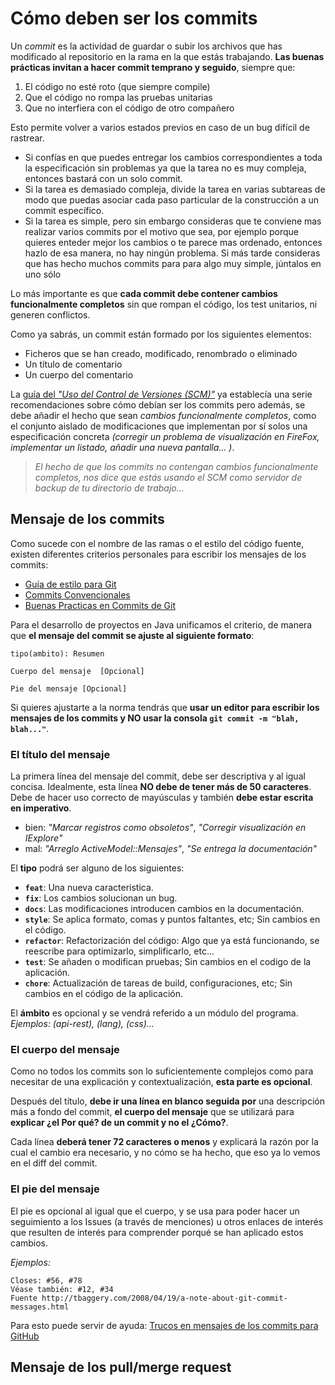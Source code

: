 # Cómo deben ser los commits
Un *commit* es la actividad de guardar o subir los archivos que has modificado al repositorio en la rama en la que estás trabajando. **Las buenas prácticas invitan a hacer commit temprano y seguido**, siempre que:

1. El código no esté roto (que siempre compile)
2. Que el código no rompa las pruebas unitarias
3. Que no interfiera con el código de otro compañero

Esto permite volver a varios estados previos en caso de un bug difícil de rastrear. 

* Si confías en que puedes entregar los cambios correspondientes a toda la especificación sin problemas ya que la tarea no es muy compleja, entonces bastará con un solo commit.
* Si la tarea es demasiado compleja, divide la tarea en varias subtareas de modo que puedas asociar cada paso particular de la construcción a un commit específico.
* Si la tarea es simple, pero sin embargo consideras que te conviene mas realizar varios commits por el motivo que sea, por ejemplo porque quieres enteder mejor los cambios o te parece mas ordenado, entonces hazlo de esa manera, no hay ningún problema. Si más tarde consideras que has hecho muchos commits para para algo muy simple, júntalos en uno sólo

Lo más importante es que **cada commit debe contener cambios funcionalmente completos** sin que rompan el código, los test unitarios, ni generen conflictos.

Como ya sabrás, un commit están formado por los siguientes elementos:
* Ficheros que se han creado, modificado, renombrado o eliminado
* Un título de comentario 
* Un cuerpo del comentario

La [guía del *"Uso del Control de Versiones (SCM)"*](Guia-SCM.md#reglas-de-uso-del-control-de-versiones) ya establecía una serie recomendaciones sobre cómo debían ser los commits pero además, se debe añadir el hecho que sean *cambios funcionalmente completos*, como el conjunto aislado de modificaciones que implementan por sí solos una especificación concreta *(corregir un problema de visualización en FireFox, implementar un listado, añadir una nueva pantalla... )*.

> *El hecho de que los commits no contengan cambios funcionalmente completos, nos dice que estás usando el SCM como servidor de backup de tu directorio de trabajo...*

## Mensaje de los commits
Como sucede con el nombre de las ramas o el estilo del código fuente, existen diferentes criterios personales para escribir los mensajes de los commits:

* [Guía de estilo para Git](https://github.com/jeko2000/git-style-guide#commits)
* [Commits Convencionales](https://www.conventionalcommits.org/es/v1.0.0-beta.3/)
* [Buenas Practicas en Commits de Git](https://codigofacilito.com/articulos/buenas-practicas-en-commits-de-git)

Para el desarrollo de proyectos en Java unificamos el criterio, de manera que **el mensaje del commit se ajuste al siguiente formato**:

```
tipo(ambito): Resumen

Cuerpo del mensaje  [Opcional]

Pie del mensaje [Opcional]
```
Si quieres ajustarte a la norma tendrás que **usar un editor para escribir los mensajes de los commits y NO usar la consola ```git commit -m "blah, blah..."```**.

### El título del mensaje
La primera línea del mensaje del commit, debe ser descriptiva y al igual concisa. Idealmente, esta línea **NO debe de tener más de 50 caracteres**. Debe de hacer uso correcto de mayúsculas y también **debe estar escrita en imperativo**. 

* bien:  *"Marcar registros como obsoletos"*, *"Corregir visualización en IExplore"*
* mal: *"Arreglo ActiveModel::Mensajes"*, *"Se entrega la documentación"*

El **tipo** podrá ser alguno de los siguientes:

* **```feat```**: Una nueva caracteristica.
* **```fix```**:  Los cambios solucionan un bug.
* **```docs```**:  Las modificaciones introducen cambios en la documentación.
* **```style```**:  Se aplica formato, comas y puntos faltantes, etc; Sin cambios en el código.
* **```refactor```**:  Refactorización del código: Algo que ya está funcionando, se reescribe para optimizarlo, simplificarlo, etc...
* **```test```**:  Se añaden o modifican pruebas; Sin cambios en el codigo de la aplicación.
* **```chore```**:  Actualización de tareas de build, configuraciones, etc; Sin cambios en el código de la aplicación.

El **ámbito** es opcional y se vendrá referido a un módulo del programa. *Ejemplos: (api-rest), (lang), (css)...* 

### El cuerpo del mensaje
Como no todos los commits son lo suficientemente complejos como para necesitar de una explicación y contextualización, **esta parte es opcional**. 

Después del título, **debe ir una línea en blanco seguida por** una descripción más a fondo del commit,  **el cuerpo del mensaje** que se utilizará para **explicar ¿el Por qué? de un commit y no el ¿Cómo?**. 

Cada línea **deberá tener 72 caracteres o menos** y explicará la razón por la cual el cambio era necesario, y no cómo se ha hecho, que eso ya lo vemos en el diff del commit.

### El pie del mensaje
El pie es opcional al igual que el cuerpo, y se usa para poder hacer un seguimiento a los Issues (a través de menciones) u otros enlaces de interés que resulten de interés para comprender porqué se han aplicado estos cambios.

*Ejemplos:*
```
Closes: #56, #78
Véase también: #12, #34
Fuente http://tbaggery.com/2008/04/19/a-note-about-git-commit-messages.html
```
Para esto puede servir de ayuda: [Trucos en mensajes de los commits para GitHub](https://platzi.com/blog/trucos-en-mensajes-de-los-commits-para-github/)

## Mensaje de los pull/merge request
